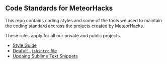 ## Code Standards for MeteorHacks

This repo contains coding styles and some of the tools we used to maintain the coding standard accross the projects created by MeteorHacks.

These rules apply for all our private and public projects.

* [Style Guide](docs/style_guide.md)
* [Deafult `.jshintrc` file](default_jshintrc)
* [Updaing Sublime Text Snippets](/docs/updating_sublime_text_snippets.md)